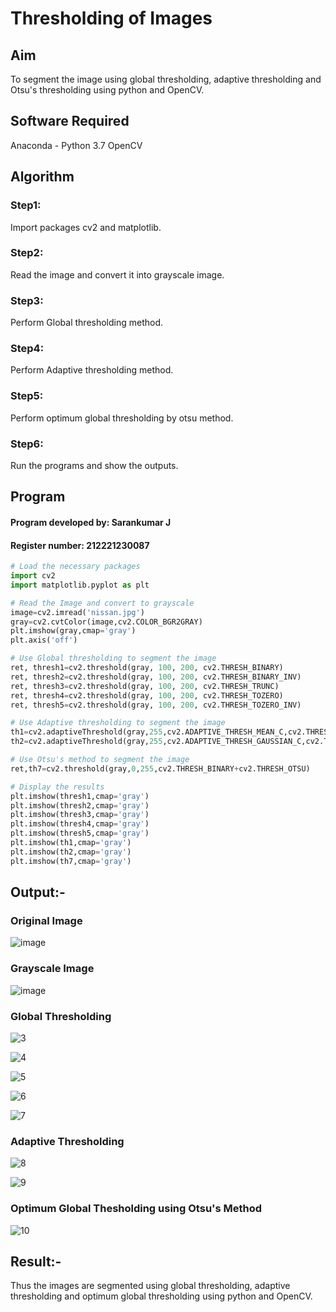 # Thresholding of Images
## Aim
To segment the image using global thresholding, adaptive thresholding and Otsu's thresholding using python and OpenCV.
## Software Required
Anaconda - Python 3.7
OpenCV
## Algorithm
### Step1:
Import packages cv2 and matplotlib.

### Step2:
Read the image and convert it into grayscale image.

### Step3:
Perform Global thresholding method.

### Step4:
Perform Adaptive thresholding method.

### Step5:
Perform optimum global thresholding by otsu method.

### Step6:
Run the programs and show the outputs.

## Program
#### Program developed by: Sarankumar J
#### Register number: 212221230087
```py
# Load the necessary packages
import cv2
import matplotlib.pyplot as plt

# Read the Image and convert to grayscale
image=cv2.imread('nissan.jpg')
gray=cv2.cvtColor(image,cv2.COLOR_BGR2GRAY)
plt.imshow(gray,cmap='gray')
plt.axis('off')

# Use Global thresholding to segment the image
ret, thresh1=cv2.threshold(gray, 100, 200, cv2.THRESH_BINARY)
ret, thresh2=cv2.threshold(gray, 100, 200, cv2.THRESH_BINARY_INV)
ret, thresh3=cv2.threshold(gray, 100, 200, cv2.THRESH_TRUNC)
ret, thresh4=cv2.threshold(gray, 100, 200, cv2.THRESH_TOZERO)
ret, thresh5=cv2.threshold(gray, 100, 200, cv2.THRESH_TOZERO_INV)

# Use Adaptive thresholding to segment the image
th1=cv2.adaptiveThreshold(gray,255,cv2.ADAPTIVE_THRESH_MEAN_C,cv2.THRESH_BINARY,11,2)
th2=cv2.adaptiveThreshold(gray,255,cv2.ADAPTIVE_THRESH_GAUSSIAN_C,cv2.THRESH_BINARY,11,2)

# Use Otsu's method to segment the image 
ret,th7=cv2.threshold(gray,0,255,cv2.THRESH_BINARY+cv2.THRESH_OTSU)

# Display the results
plt.imshow(thresh1,cmap='gray')
plt.imshow(thresh2,cmap='gray')
plt.imshow(thresh3,cmap='gray')
plt.imshow(thresh4,cmap='gray')
plt.imshow(thresh5,cmap='gray')
plt.imshow(th1,cmap='gray')
plt.imshow(th2,cmap='gray')
plt.imshow(th7,cmap='gray')
```
## Output:-
### Original Image
![image](https://github.com/SarankumarJ/Thresholding/assets/94778101/59c61a59-a8b0-4789-bb5b-01c2d5621a2d)

### Grayscale Image
![image](https://github.com/SarankumarJ/Thresholding/assets/94778101/4b0319ce-a22e-43d6-9825-75e683432b3b)

### Global Thresholding
![3](https://github.com/SarankumarJ/Thresholding/assets/94778101/dbd9bb26-fc30-4635-a789-bf32e9418d2b)

![4](https://github.com/SarankumarJ/Thresholding/assets/94778101/cedaba89-99db-49d6-984b-7ee07f1eace7)

![5](https://github.com/SarankumarJ/Thresholding/assets/94778101/dd9e69aa-a2a6-4a35-b702-28d84931c152)

![6](https://github.com/SarankumarJ/Thresholding/assets/94778101/46e4de41-8432-43ad-b29e-eaf253f7147e)

![7](https://github.com/SarankumarJ/Thresholding/assets/94778101/07d6449b-91c9-4fec-980f-a8a7140b6212)

### Adaptive Thresholding
![8](https://github.com/SarankumarJ/Thresholding/assets/94778101/44681672-ba75-47c9-977d-b1fd276f75f2)

![9](https://github.com/SarankumarJ/Thresholding/assets/94778101/f1e66a3d-1df4-4aa8-af84-180c84cbf9ba)

### Optimum Global Thesholding using Otsu's Method
![10](https://github.com/SarankumarJ/Thresholding/assets/94778101/08b44c4c-fb2b-4765-9f1b-32783bd978aa)


## Result:-
Thus the images are segmented using global thresholding, adaptive thresholding and optimum global thresholding using python and OpenCV.

